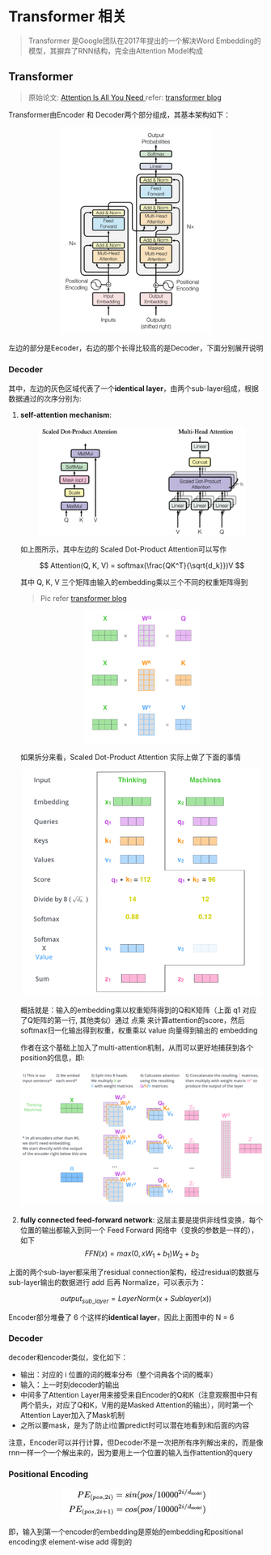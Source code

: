 # Transformer 相关
> Transformer 是Google团队在2017年提出的一个解决Word Embedding的模型，其摒弃了RNN结构，完全由Attention Model构成
## Transformer
> 原始论文: [Attention Is All You Need
](https://arxiv.org/abs/1706.03762)
> refer: [transformer blog](https://jalammar.github.io/illustrated-transformer/)

Transformer由Encoder 和 Decoder两个部分组成，其基本架构如下：
<p align="center"><img src="/docs/DeepLearning/Pics/Transformer.png" alt="Lenet.png" style="zoom:40%;" />

左边的部分是Eecoder，右边的那个长得比较高的是Decoder，下面分别展开说明

### Decoder

其中，左边的灰色区域代表了一个**identical layer**，由两个sub-layer组成，根据数据通过的次序分别为:
1. **self-attention mechanism**: 
   <p align="center"><img src="/docs/DeepLearning/Pics/TAtt.png" alt="Lenet.png" style="zoom:40%;" />

   如上图所示，其中左边的 Scaled Dot-Product Attention可以写作

   $$
   Attention(Q, K, V) = softmax(\frac{QK^T}{\sqrt{d_k}})V
   $$

   其中 Q, K, V 三个矩阵由输入的embedding乘以三个不同的权重矩阵得到
   > Pic refer [transformer blog](https://jalammar.github.io/illustrated-transformer/)
   <p align="center"><img src="/docs/DeepLearning/Pics/self-attention-matrix-calculation.png" alt="Lenet.png" style="zoom:40%;" />

   如果拆分来看，Scaled Dot-Product Attention 实际上做了下面的事情
   <p align="center"><img src="/docs/DeepLearning/Pics/self-attention-output.png" alt="Lenet.png" style="zoom:60%;" />

   概括就是：输入的embedding乘以权重矩阵得到的Q和K矩阵（上面 q1 对应了Q矩阵的第一行, 其他类似）通过 点乘 来计算attention的score，然后softmax归一化输出得到权重，权重乘以 value 向量得到输出的 embedding

   作者在这个基础上加入了multi-attention机制，从而可以更好地捕获到各个position的信息，即:
   <p align="center"><img src="/docs/DeepLearning/Pics/transformer_multi-headed_self-attention-recap.png" alt="Lenet.png" style="zoom:60%;" />


   
2. **fully connected feed-forward network**: 
   这层主要是提供非线性变换，每个位置的输出都输入到同一个 Feed Forward 网络中（变换的参数是一样的），如下
   $$
   FFN(x) = max(0, xW_1+b_1)W_2+b_2
   $$

上面的两个sub-layer都采用了residual connection架构，经过residual的数据与sub-layer输出的数据进行 add 后再 Normalize，可以表示为：

$$
output_{sub\_layer} = LayerNorm(x+Sublayer(x))
$$

Encoder部分堆叠了 6 个这样的**identical layer**，因此上面图中的 N = 6

### Decoder

decoder和encoder类似，变化如下：
* 输出：对应的 i 位置的词的概率分布（整个词典各个词的概率）
* 输入：上一时刻decoder的输出
* 中间多了Attention Layer用来接受来自Encoder的Q和K（注意观察图中只有两个箭头，对应了Q和K，V用的是Masked Attention的输出），同时第一个Attention Layer加入了Mask机制
* 之所以要mask，是为了防止i位置predict时可以潜在地看到i和后面的内容

注意，Encoder可以并行计算，但Decoder不是一次把所有序列解出来的，而是像rnn一样一个一个解出来的，因为要用上一个位置的输入当作attention的query

### Positional Encoding
 <p align="center"><img src="/docs/DeepLearning/Pics/PE.png" alt="Lenet.png" style="zoom:50%;" />

即，输入到第一个encoder的embedding是原始的embedding和positional encoding求 element-wise add 得到的
